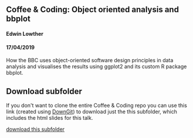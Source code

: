 Coffee & Coding: Object oriented  analysis and bbplot
---------------------------------------------
#### Edwin Lowther
#### 17/04/2019

How the BBC uses object-oriented software design principles in data analysis and visualises the results using ggplot2 and its custom R package bbplot. 

## Download subfolder

If you don't want to clone the entire Coffee & Coding repo you can use this link (created using [DownGit](https://minhaskamal.github.io/DownGit/#/home)) to download just the this subfolder, which includes the html slides for this talk.

[download this subfolder](https://minhaskamal.github.io/DownGit/#/home?url=https://github.com/departmentfortransport/coffee-and-coding/tree/bbplot/20190417_object_oriented_analysis_and_bbplot)
